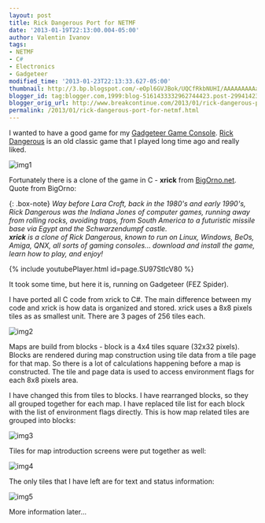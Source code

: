 ```yaml
---
layout: post
title: Rick Dangerous Port for NETMF
date: '2013-01-19T22:13:00.004-05:00'
author: Valentin Ivanov
tags:
- NETMF
- C#
- Electronics
- Gadgeteer
modified_time: '2013-01-23T22:13:33.627-05:00'
thumbnail: http://3.bp.blogspot.com/-eOpl6GVJBok/UQCfRkbNUHI/AAAAAAAAAaE/c42NTRjK8CQ/s72-c/splash.bmp
blogger_id: tag:blogger.com,1999:blog-5161433332962744423.post-2994142319986383496
blogger_orig_url: http://www.breakcontinue.com/2013/01/rick-dangerous-port-for-netmf.html
permalink: /2013/01/rick-dangerous-port-for-netmf.html
---
```


I wanted to have a good game for my [Gadgeteer Game Console](http://www.breakcontinue.com/2012/06/gadgeteer-game-console-using-wii.html). [Rick Dangerous](http://en.wikipedia.org/wiki/Rick_Dangerous) is an old classic game that I played long time ago and really liked.

![img1](http://3.bp.blogspot.com/-eOpl6GVJBok/UQCfRkbNUHI/AAAAAAAAAaE/c42NTRjK8CQ/s1600/splash.bmp)

Fortunately there is a clone of the game in C - **xrick** from [BigOrno.net](http://bigorno.net/xrick). Quote from BigOrno:

{: .box-note}
_Way before Lara Croft, back in the 1980's and early 1990's, Rick Dangerous was the Indiana Jones of computer games, running away from rolling rocks, avoiding traps, from South America to a futuristic missile base via Egypt and the Schwarzendumpf castle._  
_**xrick** is a clone of Rick Dangerous, known to run on Linux, Windows, BeOs, Amiga, QNX, all sorts of gaming consoles... download and install the game, learn how to play, and enjoy!_

{% include youtubePlayer.html id=page.SU97StIcV80 %}

It took some time, but here it is, running on Gadgeteer (FEZ Spider).

I have ported all C code from xrick to C#. The main difference between my code and xrick is how data is organized and stored. xrick uses a 8x8 pixels tiles as as smallest unit. There are 3 pages of 256 tiles each.

![img2](http://1.bp.blogspot.com/-wg7EwyANstk/UQChxMxmEWI/AAAAAAAAAaU/i4nlch5Emsg/s1600/rick1tiles.png)

Maps are build from blocks - block is a 4x4 tiles square (32x32 pixels). Blocks are rendered during map construction using tile data from a tile page for that map. So there is a lot of calculations happening before a map is constructed. The tile and page data is used to access environment flags for each 8x8 pixels area.

I have changed this from tiles to blocks. I have rearranged blocks, so they all grouped together for each map. I have replaced tile list for each block with the list of environment flags directly. This is how map related tiles are grouped into blocks:

![img3](http://1.bp.blogspot.com/-Oo3swz0E99I/UQCjb9KEzVI/AAAAAAAAAak/2Oy51hrcNso/s1600/blockmap.bmp)

Tiles for map introduction screens were put together as well:

![img4](http://3.bp.blogspot.com/-dgEjUwrkL8w/UQCmBfu7ffI/AAAAAAAAAbk/IlJUjOvjuLc/s1600/intro.bmp)

The only tiles that I have left are for text and status information:

![img5](http://1.bp.blogspot.com/-S4zT0g6Uzfg/UQCjyWMNg1I/AAAAAAAAAas/X2fl3k0W67c/s1600/font.bmp)

More information later...